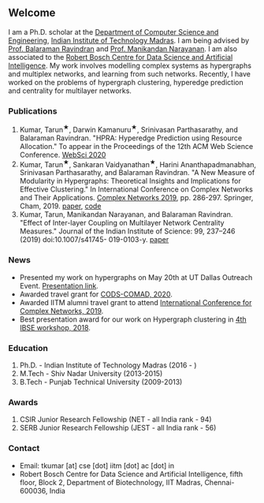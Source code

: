 ## Welcome
I am a Ph.D. scholar at the [Department of Computer Science and Engineering](https://www.cse.iitm.ac.in/index.php), [Indian Institute of Technology Madras](https://www.iitm.ac.in/). I am being advised by [Prof. Balaraman Ravindran](http://www.cse.iitm.ac.in/~ravi/index.html) and [Prof. Manikandan Narayanan](https://maninarayanan.com/index.html). I am also associated to the [Robert Bosch Centre for Data Science and Artificial Intelligence](https://rbcdsai.iitm.ac.in/).
My work involves modelling complex systems as hypergraphs and multiplex networks, and learning from such networks. Recently, I have worked on the problems of hypergraph clustering, hyperedge prediction and centrality for multilayer networks. 

### Publications
1. Kumar, Tarun<sup>&#9733;</sup>, Darwin Kamanuru<sup>&#9733;</sup>, Srinivasan Parthasarathy, and Balaraman Ravindran. "HPRA: Hyperedge Prediction using Resource Allocation." To appear in the Proceedings of the 12th ACM Web Science Conference. [WebSci 2020](https://websci20.webscience.org/)
2. Kumar, Tarun<sup>&#9733;</sup>, Sankaran Vaidyanathan<sup>&#9733;</sup>, Harini Ananthapadmanabhan, Srinivasan Parthasarathy, and Balaraman Ravindran. "A New Measure of Modularity in Hypergraphs: Theoretical Insights and Implications for Effective Clustering." In International Conference on Complex Networks and Their Applications. [Complex Networks 2019](https://www.2019.complexnetworks.org/), pp. 286-297. Springer, Cham, 2019. [paper](https://link.springer.com/chapter/10.1007/978-3-030-36687-2_24), [code](https://github.com/tarunkumariitm/IRMM)
3. Kumar, Tarun, Manikandan Narayanan, and Balaraman Ravindran. "Effect of Inter-layer Coupling on Multilayer Network Centrality Measures." Journal of the Indian Institute of Science: 99, 237–246 (2019) doi:10.1007/s41745-
019-0103-y. [paper](https://link.springer.com/article/10.1007/s41745-019-0103-y)


### News
- Presented my work on hypergraphs on May 20th at UT Dallas Outreach Event. [Presentation link](https://us-lti.bbcollab.com/recording/e4a43f2dd83f4a159e224010424e7fdf).
- Awarded travel grant for [CODS-COMAD, 2020](https://cods-comad.in/2020/index.html).
- Awarded IITM alumni travel grant to attend [International Conference for Complex Networks, 2019](https://www.complexnetworks.org/).
- Best presentation award for our work on Hypergraph clustering in [4th IBSE workshop, 2018](https://ibse-iitm.github.io/news/IBSE-workshop-04).


### Education
1. Ph.D. - Indian Institute of Technology Madras (2016 - )
2. M.Tech - Shiv Nadar University (2013-2015)
3. B.Tech - Punjab Technical University (2009-2013)

### Awards
1. CSIR Junior Research Fellowship (NET - all India rank - 94)
2. SERB Junior Research Fellowship (JEST - all India rank - 56)

### Contact
- Email: tkumar [at] cse [dot] iitm [dot] ac [dot] in
- Robert Bosch Centre for Data Science and Artificial Intelligence, fifth floor, Block 2, Department of Biotechnology, IIT Madras, Chennai-600036, India
